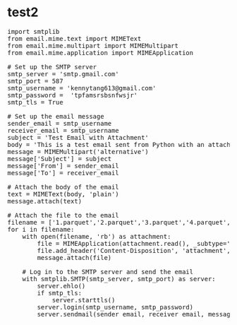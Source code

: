 # test2
<pre>
import smtplib
from email.mime.text import MIMEText
from email.mime.multipart import MIMEMultipart
from email.mime.application import MIMEApplication

# Set up the SMTP server
smtp_server = 'smtp.gmail.com'
smtp_port = 587
smtp_username = 'kennytang613@gmail.com'
smtp_password =  'tpfamsrsbsnfwsjr'
smtp_tls = True

# Set up the email message
sender_email = smtp_username
receiver_email = smtp_username
subject = 'Test Email with Attachment'
body = 'This is a test email sent from Python with an attachment.'
message = MIMEMultipart('alternative')
message['Subject'] = subject
message['From'] = sender_email
message['To'] = receiver_email

# Attach the body of the email
text = MIMEText(body, 'plain')
message.attach(text)

# Attach the file to the email
filename = ['1.parquet','2.parquet','3.parquet','4.parquet','5.parquet']
for i in filename:
    with open(filename, 'rb') as attachment:
        file = MIMEApplication(attachment.read(), _subtype='txt')
        file.add_header('Content-Disposition', 'attachment', filename=filename)
        message.attach(file)

    # Log in to the SMTP server and send the email
    with smtplib.SMTP(smtp_server, smtp_port) as server:
        server.ehlo()
        if smtp_tls:
            server.starttls()
        server.login(smtp_username, smtp_password)
        server.sendmail(sender_email, receiver_email, message.as_string())
</pre>
